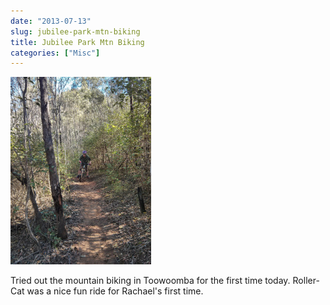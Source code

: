 ```yaml
---
date: "2013-07-13"
slug: jubilee-park-mtn-biking
title: Jubilee Park Mtn Biking
categories: ["Misc"]
---
```


![JubillePark](jubillepark.jpg)

Tried out the mountain biking in Toowoomba for the first time today.
Roller-Cat was a nice fun ride for Rachael's first time.
